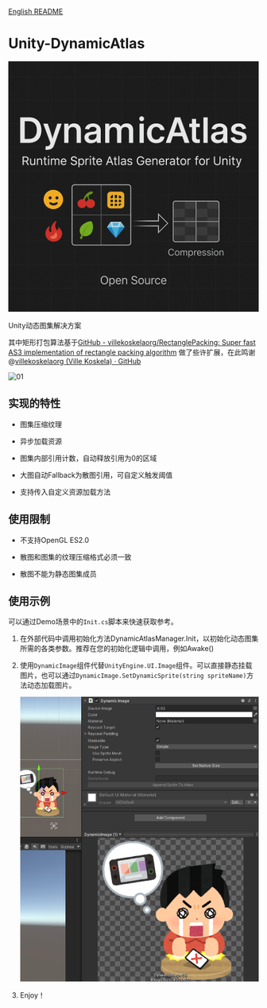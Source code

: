 [English README](./README.md)

# Unity-DynamicAtlas

![](Image~/LOGO.png)

Unity动态图集解决方案

其中矩形打包算法基于[GitHub - villekoskelaorg/RectanglePacking: Super fast AS3 implementation of rectangle packing algorithm](https://github.com/villekoskelaorg/RectanglePacking.git) 做了些许扩展，在此鸣谢@[villekoskelaorg (Ville Koskela) · GitHub](https://github.com/villekoskelaorg)

![01](Image~/01.png)

## 实现的特性

- 图集压缩纹理

- 异步加载资源

- 图集内部引用计数，自动释放引用为0的区域

- 大图自动Fallback为散图引用，可自定义触发阈值

- 支持传入自定义资源加载方法

## 使用限制

- 不支持OpenGL ES2.0

- 散图和图集的纹理压缩格式必须一致

- 散图不能为静态图集成员 

## 使用示例

可以通过Demo场景中的`Init.cs`脚本来快速获取参考。

1. 在外部代码中调用初始化方法DynamicAtlasManager.Init，以初始化动态图集所需的各类参数。推荐在您的初始化逻辑中调用，例如Awake()

2. 使用`DynamicImage`组件代替`UnityEngine.UI.Image`组件。可以直接静态挂载图片，也可以通过`DynamicImage.SetDynamicSprite(string spriteName)`方法动态加载图片。
   
   ![](Image~/2025-07-29-16-22-26-image.png)

3. Enjoy！
